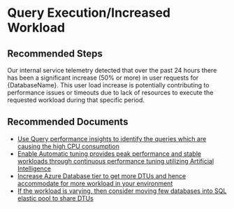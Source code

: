 <properties
    pageTitle="query execution/increased workload"
    description="query execution/increased workload"
    infoBubbleText="Found increased worload issues with DB. See details on the right."
    service="microsoft.sql"
    resource="servers"
    authors="pxding"
    ms.author="pedin"
    displayOrder=""
    articleId="IsWorkLoadIssue_WL112688-E6C3-1004-B3D3-188FD8FC30EA"
    diagnosticScenario="dbasc"
    selfHelpType="rca"
    supportTopicIds=""
    resourceTags="databases, servers"
    productPesIds=""
    cloudEnvironments="public"
/>

# Query Execution/Increased Workload

## **Recommended Steps**

Our internal service telemetry detected that over the past 24 hours there has been a significant increase (50% or more) in user requests for {DatabaseName}. This user load increase is potentially contributing to performance issues or timeouts due to lack of resources to execute the requested workload during that specific period.

## **Recommended Documents**

* [Use Query performance insights to identify the queries which are causing the high CPU consumption](https://docs.microsoft.com/azure/sql-database/sql-database-query-performance)
* [Enable Automatic tuning provides peak performance and stable workloads through continuous performance tuning utilizing Artificial Intelligence](https://docs.microsoft.com/azure/sql-database/sql-database-automatic-tuning)
* [Increase Azure Database tier to get more DTUs and hence accommodate for more workload in your environment](https://azure.microsoft.com/pricing/details/sql-database/single)
* [If the workload is varying, then consider moving few databases into SQL elastic pool to share DTUs](https://docs.microsoft.com/azure/sql-database/sql-database-elastic-pool)
